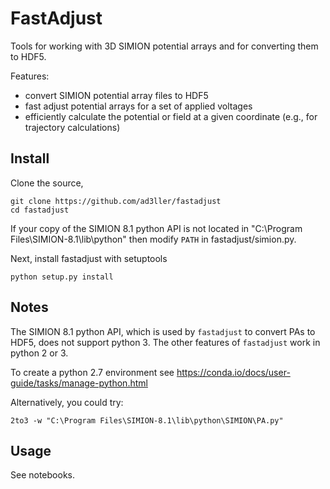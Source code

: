 # FastAdjust

Tools for working with 3D SIMION potential arrays and for converting them to HDF5.

Features:
- convert SIMION potential array files to HDF5
- fast adjust potential arrays for a set of applied voltages
- efficiently calculate the potential or field at a given coordinate (e.g., for trajectory calculations)

## Install

Clone the source,

```
git clone https://github.com/ad3ller/fastadjust  
cd fastadjust
```

If your copy of the SIMION 8.1 python API is not located in "C:\Program Files\SIMION-8.1\lib\python" then modify `PATH` in fastadjust/simion.py.

Next, install fastadjust with setuptools

```
python setup.py install
```

## Notes

The SIMION 8.1 python API, which is used by `fastadjust` to convert PAs to HDF5, does not support python 3.  The other features of `fastadjust` work in python 2 or 3. 

To create a python 2.7 environment see https://conda.io/docs/user-guide/tasks/manage-python.html

Alternatively, you could try:

```
2to3 -w "C:\Program Files\SIMION-8.1\lib\python\SIMION\PA.py"
```

## Usage

See notebooks.
